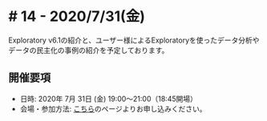 # # 14 - 2020/7/31(金)

Exploratory v6.1の紹介と、ユーザー様によるExploratoryを使ったデータ分析やデータの民主化の事例の紹介を予定しております。

## 開催要項
* 日時: 2020年 7月 31日 (金) 19:00〜21:00（18:45開場）
* 会場・参加方法: [こちら](https://exploratory.io/note/BWz1Bar4JF/14-Uaj4dTn1Dc)のページよりお申し込みください。
